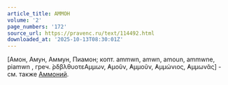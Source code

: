 ```yaml
---
article_title: АММОН
volume: '2'
page_numbers: '172'
source_url: https://pravenc.ru/text/114492.html
downloaded_at: '2025-10-13T08:30:01Z'
---
```


[Амон, Амун, Аммун, Пиамон; копт. ammwn, amwn, amoun, ammwne, piamwn
, греч. ̀ρδβλθυοτεΑμμων, ̓Αμοῦν, ̓Αμμοῦν, ̓Αμμώνιος, ̓Αμμωνᾶς] - см. также [Аммоний](https://pravenc.ru/text/Аммоний.html).

